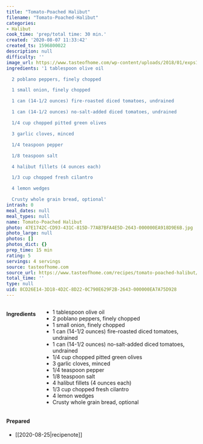 ```yaml
---
title: "Tomato-Poached Halibut"
filename: "Tomato-Poached-Halibut"
categories:
- Halibut
cook_time: 'prep/total time: 30 min.'
created: '2020-08-07 11:33:42'
created_ts: 1596800022
description: null
difficulty: ''
image_url: https://www.tasteofhome.com/wp-content/uploads/2018/01/exps149139_TH153345B07_21_11b-696x696.jpg
ingredients: '1 tablespoon olive oil

  2 poblano peppers, finely chopped

  1 small onion, finely chopped

  1 can (14-1/2 ounces) fire-roasted diced tomatoes, undrained

  1 can (14-1/2 ounces) no-salt-added diced tomatoes, undrained

  1/4 cup chopped pitted green olives

  3 garlic cloves, minced

  1/4 teaspoon pepper

  1/8 teaspoon salt

  4 halibut fillets (4 ounces each)

  1/3 cup chopped fresh cilantro

  4 lemon wedges

  Crusty whole grain bread, optional'
intrash: 0
meal_dates: null
meal_types: null
name: Tomato-Poached Halibut
photo: 47E1742C-CD93-431C-815D-77AB7BFA4E5D-2643-000000EA918D9E6B.jpg
photo_large: null
photos: []
photos_dict: {}
prep_time: 15 min
rating: 5
servings: 4 servings
source: tasteofhome.com
source_url: https://www.tasteofhome.com/recipes/tomato-poached-halibut/
total_time: ''
type: null
uid: 8CD26E14-3D18-4D2C-8D22-0C790E629F2B-2643-000000EA7A75D928
---
```

<div class="large-8 medium-7 columns" id="writeup">	</div><!-- #writeup -->
</div><!-- #row-one -->
<div class="row" id="row-two">	<div class="medium-4 small-5 columns"><h4 id="ingredients">Ingredients</h4><div class="box box-ingredients content"><ul>
<li>1 tablespoon olive oil</li>
<li>2 poblano peppers, finely chopped</li>
<li>1 small onion, finely chopped</li>
<li>1 can (14-1/2 ounces) fire-roasted diced tomatoes, undrained</li>
<li>1 can (14-1/2 ounces) no-salt-added diced tomatoes, undrained</li>
<li>1/4 cup chopped pitted green olives</li>
<li>3 garlic cloves, minced</li>
<li>1/4 teaspoon pepper</li>
<li>1/8 teaspoon salt</li>
<li>4 halibut fillets (4 ounces each)</li>
<li>1/3 cup chopped fresh cilantro</li>
<li>4 lemon wedges</li>
<li>Crusty whole grain bread, optional</li>
</ul>
</div>	</div>	<div class="medium-6 small-7 columns">	</div>	<div class="medium-2 columns" id="photo-sidebar">		<div class="" id="meals"><h4>Prepared</h4><ul>
<li>[[2020-08-25|recipenote]]</li>
</ul>
		</div>